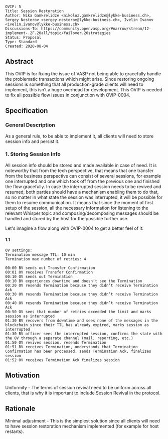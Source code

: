 ```
OVIP: 5
Title: Session Restoration
Author: Nika Gamkrelidze <nikoloz.gamkrelidze@lykke-business.ch>, Sergey Nesterov <sergey.nesterov@lykke-business.ch>, Ivelin Ivanov <ivelin.ivanov@lykke-business.ch>
Discussions-To: https://community.openvasp.org/#narrow/stream/12-implement-.2F.20all/topic/failover.20strategies
Status: Proposal
Type: Standard
Created: 2020-08-04
```

## Abstract

This OVIP is for fixing the issue of VASP not being able to gracefully handle the problematic transactions which might arise. Since restoring ongoing sessions is something that all production-grade clients will need to implement, this isn’t a huge overhead for development.
This OVIP is needed to fix all possible flow issues in conjunction with OVIP-0004.

## Specification

### General Description

As a general rule, to be able to implement it, all clients will need to store session info and persist it.

### 1. Storing Session Info

All session info should be stored and made available in case of need. It is noteworthy that from the tech perspective, that means that one transfer from the business perspective can consist of several sessions, for example one interrupted and one which took off from the previous one and finished the flow gracefully. In case the interrupted session needs to be revived and resumed, both parties should have a mechanism enabling them to do that, so no matter in what state the session was interrupted, it will be possible for them to resume communication. It means that since the moment of first setup of the session, all the necessary information for listening to the relevant Whisper topic and composing/decomposing messages should be handled and stored by the host for the possible further use.

Let's imagine a flow along with OVIP-0004 to get a better feel of it:


#### 1.1
```
OV settings:
Termination message TTL: 10 min
Termination max number of retries: 4

00:00 BV sends out Transfer Confirmation
00:01 OV receives Transfer Confirmation
00:10 OV sends out Termination
00:10 BV experiences downtime and doesn’t see the Termination
00:20 OV resends Termination because they didn’t receive Termination Ack
00:30 OV resends Termination because they didn’t receive Termination Ack
00:40 OV resends Termination because they didn’t receive Termination Ack
00:50 OV sees that number of retries exceeded the limit and marks session as interrupted
01:30 BV recovers from downtime and sees none of the messages in the blockchain since their TTL has already expired, marks session as interrupted
01:30 BV officer sees the interrupted session, confirms the state with the OV through a separate channel (mail, reporting, etc.)
01:50 OV revives session, resends Termination
01:51 BV receives Termination, understands that Termination Confirmation has been processed, sends Termination Ack, finalizes session
01:52 OV receives Termination Ack finalizes session
```
## Motivation

Uniformity - The terms of session revival need to be uniform across all clients, that is why it is important to include Session Revival in the protocol.

## Rationale

Minimal adjustment - This is the simplest solution since all clients will need to have session restoration mechanism implemented (for example for host restarts).
